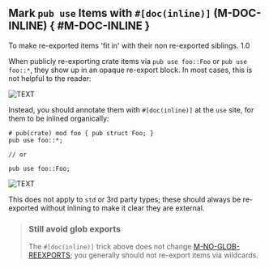 ﻿<!-- Copyright (c) Microsoft Corporation. Licensed under the MIT license. -->

## Mark `pub use` Items with `#[doc(inline)]` (M-DOC-INLINE) { #M-DOC-INLINE }

<why>To make re-exported items 'fit in' with their non re-exported siblings.</why>
<version>1.0</version>

When publicly re-exporting crate items via `pub use foo::Foo` or `pub use foo::*`, they show up in an opaque re-export block. In most cases, this is not
helpful to the reader:

![TEXT](M-DOC-INLINE_BAD.png)

Instead, you should annotate them with `#[doc(inline)]` at the `use` site, for them to be inlined organically:

```rust,edition2021,ignore
# pub(crate) mod foo { pub struct Foo; }
pub use foo::*;

// or

pub use foo::Foo;
```

![TEXT](M-DOC-INLINE_GOOD.png)

This does not apply to `std` or 3rd party types; these should always be re-exported without inlining to make it clear they are external.

> ### <alert></alert> Still avoid glob exports
>
> The `#[doc(inline)]` trick above does not change [M-NO-GLOB-REEXPORTS]; you generally should not re-export items via wildcards.

[M-NO-GLOB-REEXPORTS]: /guidelines/libs/resilience/#M-NO-GLOB-REEXPORTS

